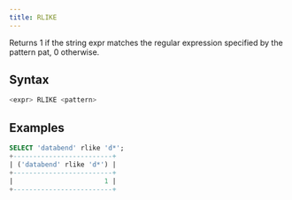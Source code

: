 ```yaml
---
title: RLIKE
---
```


Returns 1 if the string expr matches the regular expression specified by the pattern pat, 0 otherwise.

## Syntax

```sql
<expr> RLIKE <pattern>
```

## Examples

```sql
SELECT 'databend' rlike 'd*';
+-------------------------+
| ('databend' rlike 'd*') |
+-------------------------+
|                       1 |
+-------------------------+
```